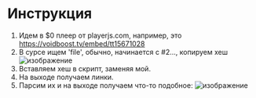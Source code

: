 # Инструкция
1. Идем в $0 плеер от playerjs.com, например, это https://voidboost.tv/embed/tt15671028
2. В сурсе ищем 'file', обычно, начинается с #2..., копируем хеш
   ![изображение](https://github.com/volkovcute/playerjs-downloader/assets/39315138/1bcfb81d-7962-4b41-90c4-22e4fe1a3fd7)
3. Вставляем хеш в скрипт, заменяя мой.
4. На выходе получаем линки.
5. Парсим их и на выходе получаем что-то подобное:
  ![изображение](https://github.com/volkovcute/playerjs-downloader/assets/39315138/6fe3a377-942c-43d9-a913-1add675435e9)

  
